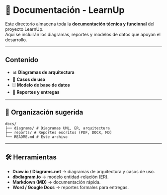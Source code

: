 # 📑 Documentación - LearnUp

Este directorio almacena toda la **documentación técnica y funcional** del proyecto LearnUp.  
Aquí se incluirán los diagramas, reportes y modelos de datos que apoyan el desarrollo.

---

## Contenido
- 📊 **Diagramas de arquitectura**
- 👤 **Casos de uso**
- 🗄️ **Modelo de base de datos**
- 📝 **Reportes y entregas**

---

## 📂 Organización sugerida
    docs/
    ├── diagrams/ # Diagramas UML, ER, arquitectura
    ├── reports/ # Reportes escritos (PDF, DOCX, MD)
    └── README.md # Este archivo

---

## 🛠️ Herramientas
- **Draw.io / Diagrams.net** → diagramas de arquitectura y casos de uso.  
- **dbdiagram.io** → modelo entidad-relación (ER).  
- **Markdown (MD)** → documentación rápida.  
- **Word / Google Docs** → reportes formales para entregas.
